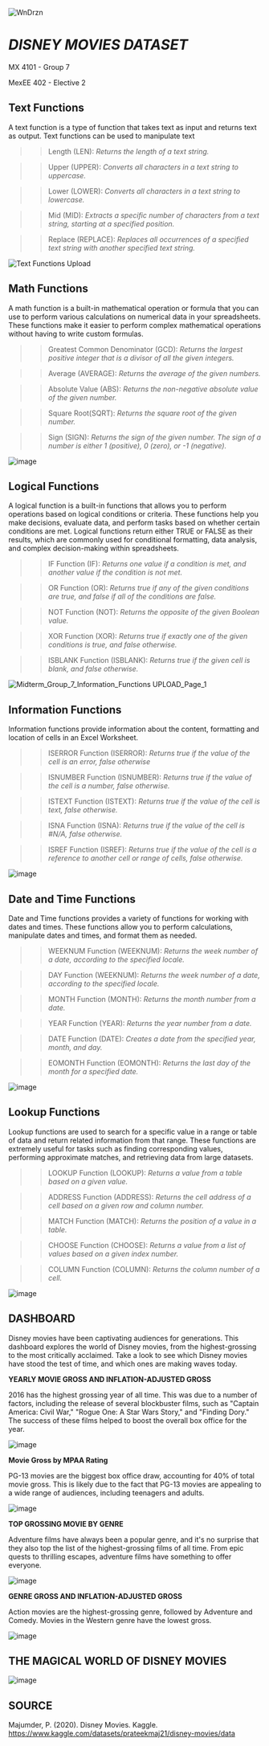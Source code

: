    ![WnDrzn](https://github.com/renseeel/MX-4101-Group-7_Midterm_Disney_Movies_Dataset/assets/92082602/204a3d53-6b5b-4a46-b0c5-c8ee987652de)

# *DISNEY MOVIES DATASET*
MX 4101 - Group 7

MexEE 402 - Elective 2 

## Text Functions
A text function is a type of function that takes text as input and returns text as output. Text functions can be used to manipulate text 

>>Length (LEN): *Returns the length of a text string.*

>>Upper (UPPER): *Converts all characters in a text string to uppercase.*

>>Lower (LOWER): *Converts all characters in a text string to lowercase.*

>>Mid (MID): *Extracts a specific number of characters from a text string, starting at a specified position.*

>>Replace (REPLACE): *Replaces all occurrences of a specified text string with another specified text string.*

![Text Functions Upload](https://github.com/renseeel/MX-4101-Group-7_Midterm_Disney_Movies_Dataset/assets/92082602/75fcde06-a7b5-4b27-8ce0-7e57a32fe75b)


## Math Functions
A math function is a built-in mathematical operation or formula that you can use to perform various calculations on numerical data in your spreadsheets. These functions make it easier to perform complex mathematical operations without having to write custom formulas. 

>>Greatest Common Denominator (GCD): *Returns the largest positive integer that is a divisor of all the given integers.*

>>Average (AVERAGE): *Returns the average of the given numbers.*

>>Absolute Value (ABS): *Returns the non-negative absolute value of the given number.*

>>Square Root(SQRT): *Returns the square root of the given number.*

>>Sign (SIGN): *Returns the sign of the given number. The sign of a number is either 1 (positive), 0 (zero), or -1 (negative).*

![image](https://github.com/renseeel/MX-4101-Group-7_Midterm_Disney_Movies_Dataset/assets/143622288/7c4dd26f-f2e9-49c0-8df9-9bed16f884fb)


## Logical Functions
A logical function is a built-in functions that allows you to perform operations based on logical conditions or criteria. These functions help you make decisions, evaluate data, and perform tasks based on whether certain conditions are met. Logical functions return either TRUE or FALSE as their results, which are commonly used for conditional formatting, data analysis, and complex decision-making within spreadsheets. 

>>IF Function (IF): *Returns one value if a condition is met, and another value if the condition is not met.*

>>OR Function (OR): *Returns true if any of the given conditions are true, and false if all of the conditions are false.*

>>NOT Function (NOT): *Returns the opposite of the given Boolean value.* 

>>XOR Function (XOR): *Returns true if exactly one of the given conditions is true, and false otherwise.*

>>ISBLANK Function (ISBLANK): *Returns true if the given cell is blank, and false otherwise.*

![Midterm_Group_7_Information_Functions UPLOAD_Page_1](https://github.com/renseeel/MX-4101-Group-7_Midterm_Disney_Movies_Dataset/assets/92082602/7276cbe2-dde3-4e77-b36d-9c671c1d978d)


## Information Functions
Information functions provide information about the content, formatting and location of cells in an Excel Worksheet.

>>ISERROR Function (ISERROR): *Returns true if the value of the cell is an error, false otherwise*

>>ISNUMBER Function (ISNUMBER): *Returns true if the value of the cell is a number, false otherwise.*

>>ISTEXT Function (ISTEXT): *Returns true if the value of the cell is text, false otherwise.*

>>ISNA Function (ISNA): *Returns true if the value of the cell is #N/A, false otherwise.*

>>ISREF Function (ISREF): *Returns true if the value of the cell is a reference to another cell or range of cells, false otherwise.*

![image](https://github.com/renseeel/MX-4101-Group-7_Midterm_Disney_Movies_Dataset/assets/143622288/a227bc80-8a11-4234-8b0c-c5877df4e2fc)


## Date and Time Functions
Date and Time functions provides a variety of functions for working with dates and times. These functions allow you to perform calculations, manipulate dates and times, and format them as needed. 
 
 >>WEEKNUM Function (WEEKNUM): *Returns the week number of a date, according to the specified locale.*

>>DAY Function (WEEKNUM): *Returns the week number of a date, according to the specified locale.*

>>MONTH Function (MONTH): *Returns the month number from a date.*

>>YEAR Function (YEAR): *Returns the year number from a date.*

>>DATE Function (DATE): *Creates a date from the specified year, month, and day.*

>>EOMONTH Function (EOMONTH): *Returns the last day of the month for a specified date.*

![image](https://github.com/renseeel/MX-4101-Group-7_Midterm_Disney_Movies_Dataset/assets/143622288/4b6e316d-2d63-4924-931e-68f6400a972b)


## Lookup Functions
Lookup functions are used to search for a specific value in a range or table of data and return related information from that range. These functions are extremely useful for tasks such as finding corresponding values, performing approximate matches, and retrieving data from large datasets.

>>LOOKUP Function (LOOKUP): *Returns a value from a table based on a given value.*

>>ADDRESS Function (ADDRESS): *Returns the cell address of a cell based on a given row and column number.*

>>MATCH Function (MATCH): *Returns the position of a value in a table.*

>>CHOOSE Function (CHOOSE): *Returns a value from a list of values based on a given index number.*

>>COLUMN Function (COLUMN): *Returns the column number of a cell.*

![image](https://github.com/renseeel/MX-4101-Group-7_Midterm_Disney_Movies_Dataset/assets/143622288/7ac21598-f2be-4a0b-a267-fc863305720d)


## DASHBOARD

Disney movies have been captivating audiences for generations. This dashboard explores the world of Disney movies, from the highest-grossing to the most critically acclaimed. Take a look to see which Disney movies have stood the test of time, and which ones are making waves today.

**YEARLY MOVIE GROSS AND INFLATION-ADJUSTED GROSS**

2016 has the highest grossing year of all time. This was due to a number of factors, including the release of several blockbuster films, such as "Captain America: Civil War," "Rogue One: A Star Wars Story," and "Finding Dory." The success of these films helped to boost the overall box office for the year.

![image](https://github.com/renseeel/MX-4101-Group-7_Midterm_Disney_Movies_Dataset/assets/143622288/f058081e-24f9-4ad5-bcf2-4b3af2ea8f44)


**Movie Gross by MPAA Rating**

PG-13 movies are the biggest box office draw, accounting for 40% of total movie gross. This is likely due to the fact that PG-13 movies are appealing to a wide range of audiences, including teenagers and adults.

![image](https://github.com/renseeel/MX-4101-Group-7_Midterm_Disney_Movies_Dataset/assets/143622288/84be9532-b1d9-4a75-a5d6-c2bf614babcb)


**TOP GROSSING MOVIE BY GENRE**

Adventure films have always been a popular genre, and it's no surprise that they also top the list of the highest-grossing films of all time. From epic quests to thrilling escapes, adventure films have something to offer everyone.

![image](https://github.com/renseeel/MX-4101-Group-7_Midterm_Disney_Movies_Dataset/assets/143622288/55dd19f5-31fc-4845-9acc-5ab702d97384)

**GENRE GROSS  AND INFLATION-ADJUSTED GROSS**

Action movies are the highest-grossing genre, followed by Adventure and Comedy. Movies in the Western genre have the lowest gross.

![image](https://github.com/renseeel/MX-4101-Group-7_Midterm_Disney_Movies_Dataset/assets/143622288/1c277308-c601-4698-8679-3d777d86908f)

##                                                   THE MAGICAL WORLD OF DISNEY MOVIES
![image](https://github.com/renseeel/MX-4101-Group-7_Midterm_Disney_Movies_Dataset/assets/143627650/d82ee6c4-949c-4eba-aedd-fead62a27df1)



## SOURCE

Majumder, P. (2020). Disney Movies. Kaggle. https://www.kaggle.com/datasets/prateekmaj21/disney-movies/data


